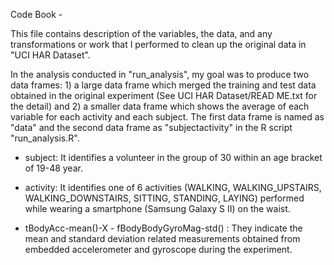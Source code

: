 Code Book - 

This file contains description of the variables, the data, and any transformations or work that I performed to clean up the original data in "UCI HAR Dataset".

In the analysis conducted in "run_analysis", my goal was to produce two data frames: 1) a large data frame which merged the training and test data obtained in the original experiment (See UCI HAR Dataset/READ ME.txt for the detail) and 2) a smaller data frame which shows the average of each variable for each activity and each subject. The first data frame is named as "data" and the second data frame as "subjectactivity" in the R script "run_analysis.R".

- subject: It identifies a volunteer in the group of 30 within an age bracket of 19-48 year.

- activity: It identifies one of 6 activities (WALKING, WALKING_UPSTAIRS, WALKING_DOWNSTAIRS, SITTING, STANDING, LAYING) performed while wearing a smartphone (Samsung Galaxy S II) on the waist.

- tBodyAcc-mean()-X - fBodyBodyGyroMag-std() : They indicate the mean and standard deviation related measurements obtained from embedded accelerometer and gyroscope during the experiment.
